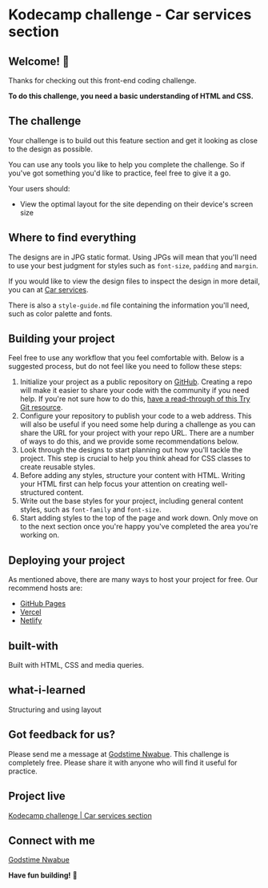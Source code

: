# Kodecamp challenge - Car services section

## Welcome! 👋

Thanks for checking out this front-end coding challenge.

**To do this challenge, you need a basic understanding of HTML and CSS.**

## The challenge

Your challenge is to build out this feature section and get it looking as close to the design as possible.

You can use any tools you like to help you complete the challenge. So if you've got something you'd like to practice, feel free to give it a go.

Your users should:

- View the optimal layout for the site depending on their device's screen size


## Where to find everything


The designs are in JPG static format. Using JPGs will mean that you'll need to use your best judgment for styles such as `font-size`, `padding` and `margin`. 

If you would like to view the design files to inspect the design in more detail, you can at [Car services](https://www.figma.com/file/wCWfqsebDx4A1lK5VVZNSN/Client-first-Template-6-(Community)-(Copy)?t=UjaXlPnLDQnDRwlS-6).

There is also a `style-guide.md` file containing the information you'll need, such as color palette and fonts.

## Building your project

Feel free to use any workflow that you feel comfortable with. Below is a suggested process, but do not feel like you need to follow these steps:

1. Initialize your project as a public repository on [GitHub](https://github.com/). Creating a repo will make it easier to share your code with the community if you need help. If you're not sure how to do this, [have a read-through of this Try Git resource](https://try.github.io/).
2. Configure your repository to publish your code to a web address. This will also be useful if you need some help during a challenge as you can share the URL for your project with your repo URL. There are a number of ways to do this, and we provide some recommendations below.
3. Look through the designs to start planning out how you'll tackle the project. This step is crucial to help you think ahead for CSS classes to create reusable styles.
4. Before adding any styles, structure your content with HTML. Writing your HTML first can help focus your attention on creating well-structured content.
5. Write out the base styles for your project, including general content styles, such as `font-family` and `font-size`.
6. Start adding styles to the top of the page and work down. Only move on to the next section once you're happy you've completed the area you're working on.

## Deploying your project

As mentioned above, there are many ways to host your project for free. Our recommend hosts are:

- [GitHub Pages](https://pages.github.com/)
- [Vercel](https://vercel.com/)
- [Netlify](https://www.netlify.com/)


## built-with

Built with HTML, CSS and media queries.

## what-i-learned

Structuring and using layout


## Got feedback for us?

Please send me a message at [Godstime Nwabue](https://linktr.ee/godstimenwabue). This challenge is completely free. Please share it with anyone who will find it useful for practice.

## Project live
[Kodecamp challenge | Car services section](https://godstimenwabue.github.io/car-services-1/)

## Connect with me

[Godstime Nwabue](https://linktr.ee/godstimenwabue)


**Have fun building!** 🚀
